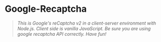 # Google-Recaptcha

> *This is Google's reCaptcha v2 in a client-server environment with Node.js. Client side is vanilla JavaScript. Be sure you are using google recaptcha API correctly. Have fun!*

